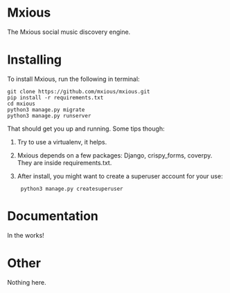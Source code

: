 # Mxious
The Mxious social music discovery engine.

# Installing
To install Mxious, run the following in terminal:

    git clone https://github.com/mxious/mxious.git
    pip install -r requirements.txt
    cd mxious
    python3 manage.py migrate
    python3 manage.py runserver
That should get you up and running. Some tips though:

1. Try to use a virtualenv, it helps.
2. Mxious depends on a few packages: Django, crispy_forms, coverpy. They are inside requirements.txt.
3. After install, you might want to create a superuser account for your use:

        python3 manage.py createsuperuser  

# Documentation
In the works!

# Other
Nothing here.
